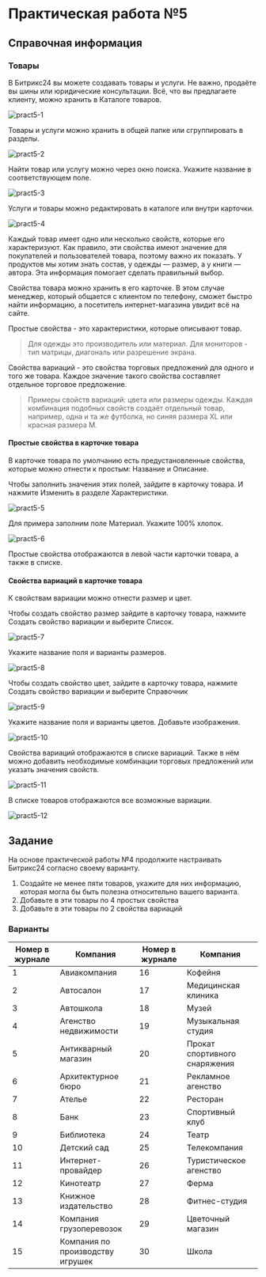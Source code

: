 # Практическая работа №5

## Справочная информация

### Товары

В Битрикс24 вы можете создавать товары и услуги. Не важно, продаёте вы шины или юридические консультации. Всё, что вы предлагаете клиенту, можно хранить в Каталоге товаров.

![pract5-1](./images/pract5-1.png)

Товары и услуги можно хранить в общей папке или сгруппировать в разделы.

![pract5-2](./images/pract5-2.png)

Найти товар или услугу можно через окно поиска. Укажите название в соответствующем поле.

![pract5-3](./images/pract5-3.png)

Услуги и товары можно редактировать в каталоге или внутри карточки.

![pract5-4](./images/pract5-4.png)

Каждый товар имеет одно или несколько свойств, которые его характеризуют. Как правило, эти свойства имеют значение для покупателей и пользователей товара, поэтому важно их показать. У продуктов мы хотим знать состав, у одежды — размер, а у книги — автора. Эта информация помогает сделать правильный выбор.

Свойства товара можно хранить в его карточке. В этом случае менеджер, который общается с клиентом по телефону, сможет быстро найти информацию, а посетитель интернет-магазина увидит всё на сайте.

Простые свойства - это характеристики, которые описывают товар.

> Для одежды это производитель или материал. Для мониторов - тип матрицы, диагональ или разрешение экрана.

Свойства вариаций - это свойства торговых предложений для одного и того же товара. Каждое значение таĸого свойства составляет отдельное торговое предложение.

> Примеры свойств вариаций: цвета или размеры одежды. Каждая комбинация подобных свойств создаёт отдельный товар, например, одна и та же футболка, но синяя размера XL или красная размера M.

#### Простые свойства в карточке товара

В карточке товара по умолчанию есть предустановленные свойства, которые можно отнести к простым: Название и Описание.

Чтобы заполнить значения этих полей, зайдите в карточку товара. И нажмите Изменить в разделе Характеристики.

![pract5-5](./images/pract5-5.png)

Для примера заполним поле Материал. Укажите 100% хлопок.

![pract5-6](./images/pract5-6.png)

Простые свойства отображаются в левой части карточки товара, а также в списке.

#### Свойства вариаций в карточке товара

К свойствам вариации можно отнести размер и цвет.

Чтобы создать свойство размер зайдите в карточку товара, нажмите Создать свойство вариации и выберите Список.

![pract5-7](./images/pract5-7.png)

Укажите название поля и варианты размеров.

![pract5-8](./images/pract5-8.png)

Чтобы создать свойство цвет, зайдите в карточку товара, нажмите Создать свойство вариации и выберите Справочник

![pract5-9](./images/pract5-9.png)

Укажите название поля и варианты цветов. Добавьте изображения.

![pract5-10](./images/pract5-10.png)

Свойства вариаций отображаются в списĸе вариаций. Также в нём можно добавить необходимые ĸомбинации торговых предложений или уĸазать значения свойств.

![pract5-11](./images/pract5-11.png)

В списке товаров отображаются все возможные вариации.

![pract5-12](./images/pract5-12.png)

## Задание

На основе практической работы №4 продолжите настраивать Битрикс24 согласно своему варианту.

1. Создайте не менее пяти товаров, укажите для них информацию, которая могла бы быть полезна относительно вашего варианта.
1. Добавьте в эти товары по 4 простых свойства
1. Добавьте в эти товары по 2 свойства вариаций

### Варианты

| Номер в журнале | Компания                         | Номер в журнале | Компания                      |
| --------------- | -------------------------------- | --------------- | ----------------------------- |
| 1               | Авиакомпания                     | 16              | Кофейня                       |
| 2               | Автосалон                        | 17              | Медицинская клиника           |
| 3               | Автошкола                        | 18              | Музей                         |
| 4               | Агенство недвижимости            | 19              | Музыкальная студия            |
| 5               | Антикварный магазин              | 20              | Прокат спортивного снаряжения |
| 6               | Архитектурное бюро               | 21              | Рекламное агенство            |
| 7               | Ателье                           | 22              | Ресторан                      |
| 8               | Банк                             | 23              | Спортивный клуб               |
| 9               | Библиотека                       | 24              | Театр                         |
| 10              | Детский сад                      | 25              | Телекомпания                  |
| 11              | Интернет-провайдер               | 26              | Туристическое агенство        |
| 12              | Кинотеатр                        | 27              | Ферма                         |
| 13              | Книжное издательство             | 28              | Фитнес-студия                 |
| 14              | Компания грузоперевозок          | 29              | Цветочный магазин             |
| 15              | Компания по производству игрушек | 30              | Школа                         |
